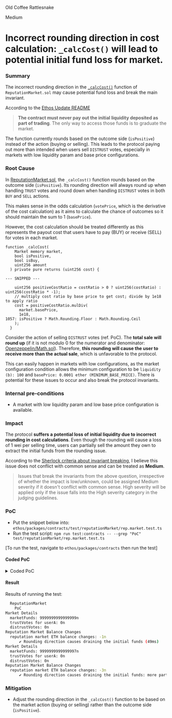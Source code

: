 Old Coffee Rattlesnake

Medium

# Incorrect rounding direction in cost calculation: `_calcCost()` will lead to potential initial fund loss for market.

### Summary
The incorrect rounding direction in the [`_calcCost()`](https://github.com/sherlock-audit/2024-12-ethos-update/blob/main/ethos/packages/contracts/contracts/ReputationMarket.sol#L1017-L1059) function of `ReputationMarket.sol` may cause potential fund loss and break the main invariant.

According to the [Ethos Update README](https://github.com/sherlock-audit/2024-12-ethos-update?tab=readme-ov-file#q-what-propertiesinvariants-do-you-want-to-hold-even-if-breaking-them-has-a-lowunknown-impact)
> **The contract must never pay out the initial liquidity deposited as part of trading**. The only way to access those funds is to graduate the market.

The function currently rounds based on the outcome side (`isPositive`) instead of the action (buying or selling). This leads to the protocol paying out more than intended when users sell `DISTRUST` votes, especially in markets with low liquidity param and base price configurations.

### Root Cause

In [ReputationMarket.sol](ethos/packages/contracts/contracts/ReputationMarket.sol), the `_calcCost()` function rounds based on the outcome side (`isPositive`). Its rounding direction will always round up when handling `TRUST` votes and round down when handling `DISTRUST` votes in both `BUY` and `SELL` actions.

This makes sense in the odds calculation (`votePrice`, which is the derivative of the cost calculation) as it aims to calculate the chance of outcomes so it should maintain the sum to 1 (`basePrice`). 

However, the cost calculation should be treated differently as this represents the payout cost that users have to pay (BUY) or receive (SELL) for votes in each market.

```solidity
function _calcCost(
    Market memory market,
    bool isPositive,
    bool isBuy,
    uint256 amount
  ) private pure returns (uint256 cost) {

--- SNIPPED ---

    uint256 positiveCostRatio = costRatio > 0 ? uint256(costRatio) : uint256(costRatio * -1);
    // multiply cost ratio by base price to get cost; divide by 1e18 to apply ratio
    cost = positiveCostRatio.mulDiv(
      market.basePrice,
      1e18,
1057: isPositive ? Math.Rounding.Floor : Math.Rounding.Ceil
    );
  }
```

Consider the action of selling `DISTRUST` votes (ref. PoC). The **total sale will round up** (if it is not modulo 0 for the numerator and denominator: [Openzeppelin/Math.sol](https://github.com/OpenZeppelin/openzeppelin-contracts/blob/master/contracts/utils/math/Math.sol#L228-L230)). Therefore, **this rounding will cause the user to receive more than the actual sale**, which is unfavorable to the protocol. 

This can easily happen in markets with low configurations, as the market configuration condition allows the minimum configuration to be `liquidity (b): 100` and `basePrice: 0.0001 ether (MINIMUM_BASE_PRICE)`. There is potential for these issues to occur and also break the protocol invariants.

### Internal pre-conditions

* A market with low liquidity param and low base price configuration is available.

### Impact

The protocol **suffers a potential loss of initial liquidity due to incorrect rounding in cost calculations**. Even though the rounding will cause a loss of 1 wei per selling time, users can partially sell the amount they own to extract the initial funds from the rounding issue.

According to the [Sherlock criteria about invariant breaking](https://docs.sherlock.xyz/audits/judging/guidelines#iii.-sherlocks-standards), I believe this issue does not conflict with common sense and can be treated as **Medium**.

> Issues that break the invariants from the above question, irrespective of whether the impact is low/unknown, could be assigned Medium severity if it doesn't conflict with common sense. High severity will be applied only if the issue falls into the High severity category in the judging guidelines.

### PoC
* Put the snippet below into: `ethos/packages/contracts/test/reputationMarket/rep.market.test.ts` 
* Run the test script:
`npm run test:contracts -- --grep "PoC" test/reputationMarket/rep.market.test.ts`

[To run the test, navigate to `ethos/packages/contracts` then run the test]

#### Coded PoC
<details>
  <summary>Coded PoC</summary>

```typescript
    describe('PoC', () => {
    let initialBalance: BigInt;
    let reputationMarketBefore, reputationMarketAfter: BigInt;
    let marketFundsBefore, marketFundsAfter: BigInt;

    beforeEach(async () => {
        // NEW CONFIG: adding new config (edge case config)
        await reputationMarket
        .connect(deployer.ADMIN)
        .addMarketConfig(
        100n,
        await reputationMarket.MINIMUM_BASE_PRICE(),
        ethers.parseEther('0.01'),
        );

        // CREATE MARKET: create the market with new config
        const configIndex = 3;
        const config = await reputationMarket.marketConfigs(configIndex);
        initialBalance = config.creationCost;
        await reputationMarket
        .connect(deployer.ADMIN)
        .createMarketWithConfigAdmin(ethosUserB.signer.address, configIndex, {
            value: initialBalance,
        });
        

        const market = await reputationMarket.getMarket(ethosUserB.profileId);
        expect(market.liquidityParameter).to.equal(100n);
        expect(market.basePrice).to.equal(await reputationMarket.MINIMUM_BASE_PRICE());
    });

    it('Rounding direction causes draining the initial funds', async () => {
        reputationMarketBefore = await ethers.provider.getBalance(reputationMarket.getAddress()); 
        marketFundsBefore = await reputationMarket.marketFunds(ethosUserB.profileId);
        expect(reputationMarketBefore === initialBalance);
        expect(marketFundsBefore === initialBalance);

        // BUY: userA buy DISTRUST votes from userB's market
        await userA.buyVotes({
        profileId: ethosUserB.profileId,
        isPositive: false,
        votesToBuy: 5n,
        minVotesToBuy: 0n,
        buyAmount: ethers.parseEther('10'),
        });

        // SELL: 
        await userA.sellVotes({ 
        profileId: ethosUserB.profileId,
        isPositive: false, 
        sellVotes: 2n 
        });

        await userA.sellVotes({ 
        profileId: ethosUserB.profileId,
        isPositive: false, 
        sellVotes: 3n 
        });


        // LOGs
        marketFundsAfter = await reputationMarket.marketFunds(ethosUserB.profileId);
        const { trustVotes, distrustVotes } = await userA.getVotes({profileId: ethosUserB.profileId});
        reputationMarketAfter = await ethers.provider.getBalance(reputationMarket.getAddress());   

        /* eslint-disable no-console */
        console.group('Market Details');
        console.log('marketFunds: %s', marketFundsAfter);
        console.log('trustVotes for userA: %s', trustVotes);
        console.log('distrustVotes: %s', distrustVotes);
        console.groupEnd();

        console.group('Reputation Market Balance Changes');
        console.log('reputation market ETH balance changes: %s', reputationMarketAfter - reputationMarketBefore);
        console.groupEnd();
            
        // PoC ASSERTION
        expect(reputationMarketAfter < reputationMarketBefore);
        expect(marketFundsAfter < marketFundsBefore);
    });

    it('Rounding direction causes draining the initial funds: more partially sells', async () => {

        reputationMarketBefore = await ethers.provider.getBalance(reputationMarket.getAddress()); 
        marketFundsBefore = await reputationMarket.marketFunds(ethosUserB.profileId);
        expect(reputationMarketBefore === initialBalance);
        expect(marketFundsBefore === initialBalance);

        // BUY: userA buy DISTRUST votes from userB's market
        await userA.buyVotes({
        profileId: ethosUserB.profileId,
        isPositive: false,
        votesToBuy: 5n,
        minVotesToBuy: 0n,
        buyAmount: ethers.parseEther('10'),
        });

        // SELL: 
        for(let i = 0; i<5; ++i) {
        await userA.sellVotes({ 
            profileId: ethosUserB.profileId,
            isPositive: false, 
            sellVotes: 1n 
        });
        }

        // LOGs
        marketFundsAfter = await reputationMarket.marketFunds(ethosUserB.profileId);
        const { trustVotes, distrustVotes } = await userA.getVotes({profileId: ethosUserB.profileId});
        reputationMarketAfter = await ethers.provider.getBalance(reputationMarket.getAddress());   

        /* eslint-disable no-console */
        console.group('Market Details');
        console.log('marketFunds: %s', marketFundsAfter);
        console.log('trustVotes for userA: %s', trustVotes);
        console.log('distrustVotes: %s', distrustVotes);
        console.groupEnd();

        console.group('Reputation Market Balance Changes');
        console.log('reputation market ETH balance changes: %s', reputationMarketAfter - reputationMarketBefore);
        console.groupEnd();
            
        // PoC ASSERTION
        expect(reputationMarketAfter < reputationMarketBefore);
        expect(marketFundsAfter < marketFundsBefore);
    });
    });
```
</details>

#### Result
Results of running the test:
```bash
  ReputationMarket
    PoC
Market Details
  marketFunds: 9999999999999999n
  trustVotes for userA: 0n
  distrustVotes: 0n
Reputation Market Balance Changes
  reputation market ETH balance changes: -1n
      ✔ Rounding direction causes draining the initial funds (49ms)
Market Details
  marketFunds: 9999999999999997n
  trustVotes for userA: 0n
  distrustVotes: 0n
Reputation Market Balance Changes
  reputation market ETH balance changes: -3n
      ✔ Rounding direction causes draining the initial funds: more partially sells (64ms)
```

### Mitigation
- Adjust the rounding direction in the `_calcCost()` function to be based on the market action (buying or selling) rather than the outcome side (`isPositive`).